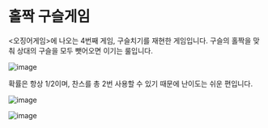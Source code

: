 # 홀짝 구슬게임
<오징어게임>에 나오는 4번째 게임, 구슬치기를 재현한 게임입니다.
구슬의 홀짝을 맞춰 상대의 구슬을 모두 뺏어오면 이기는 룰입니다.

![image](https://user-images.githubusercontent.com/90523257/137633058-17ec8153-c696-494f-8864-f7b2e78bfeca.png)

확률은 항상 1/2이며, 찬스를 총 2번 사용할 수 있기 때문에 난이도는 쉬운 편입니다.

![image](https://user-images.githubusercontent.com/90523257/137633204-9ff24e33-fc31-4991-9f40-61d96bdff9f6.png)

![image](https://user-images.githubusercontent.com/90523257/137633264-6ebf07ff-06bb-4fa6-bd28-d166da6db305.png)
